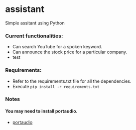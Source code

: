 # assistant
Simple assitant using Python

### Current functionalities:
* Can search YouTube for a spoken keyword.
* Can announce the stock price for a particular company.
* test

### Requirements:
* Refer to the requirements.txt file for all the dependencies.
* Execute `pip install -r requirements.txt`

### Notes
#### You may need to install portaudio. 
* [portaudio](https://stackoverflow.com/questions/48690984/portaudio-h-no-such-file-or-directory "Install Portaudio")
